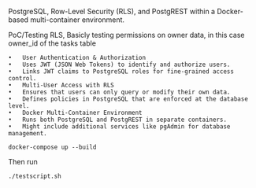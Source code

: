 PostgreSQL, Row-Level Security (RLS), and PostgREST within a Docker-based multi-container environment.

PoC/Testing RLS, Basicly testing permissions on owner data, in this case owner_id of the tasks table

	•	User Authentication & Authorization
	•	Uses JWT (JSON Web Tokens) to identify and authorize users.
	•	Links JWT claims to PostgreSQL roles for fine-grained access control.
	•	Multi-User Access with RLS
	•	Ensures that users can only query or modify their own data.
	•	Defines policies in PostgreSQL that are enforced at the database level.
	•	Docker Multi-Container Environment
	•	Runs both PostgreSQL and PostgREST in separate containers.
	•	Might include additional services like pgAdmin for database management.

```
docker-compose up --build
```

Then run 
```
./testscript.sh
```